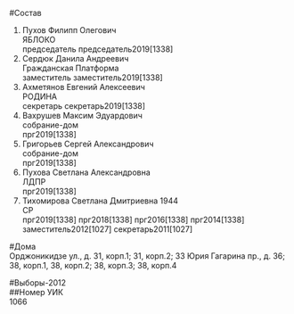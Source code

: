 #Состав  
1. Пухов Филипп Олегович  
    ЯБЛОКО  
    председатель председатель2019[1338]  
2. Сердюк Данила Андреевич  
    Гражданская Платформа  
    заместитель заместитель2019[1338]  
3. Ахметянов Евгений Алексеевич  
    РОДИНА  
    секретарь секретарь2019[1338]  
4. Вахрушев Максим Эдуардович  
    собрание-дом  
    прг2019[1338]  
5. Григорьев Сергей Александрович  
    собрание-дом  
    прг2019[1338]  
6. Пухова Светлана Александровна  
    ЛДПР  
    прг2019[1338]  
7. Тихомирова Светлана Дмитриевна 1944  
    СР  
    прг2019[1338] прг2018[1338] прг2016[1338] прг2014[1338] заместитель2012[1027] секретарь2011[1027]  
  
#Дома  
Орджоникидзе ул., д. 31, корп.1; 31, корп.2; 33 Юрия Гагарина пр., д. 36; 38, корп.1, 38, корп.2; 38, корп.З; 38, корп.4  
  
#Выборы-2012  
##Номер УИК  
1066  
